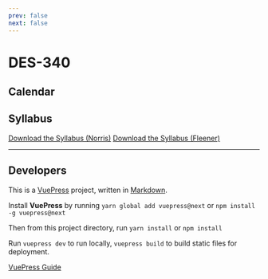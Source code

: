 ```yaml
---
prev: false
next: false
---
```


# DES-340

<!-- ## Calendar: Section 301 (Fleener/MW/4PM)

<ClientOnly>
  <Calendar calId="buncuq6n9adeuvap19g0o32u7s%40" />
</ClientOnly> -->

<!-- ## Calendar: Section 302 (Norris/MW/7PM) -->
## Calendar

<ClientOnly>
  <Calendar calId="buncuq6n9adeuvap19g0o32u7s%40" />
</ClientOnly>

## Syllabus

[Download the Syllabus (Norris)](/assets/pdf/DES-340-Web-Design-19_01_norris.pdf)
[Download the Syllabus (Fleener)](/assets/pdf/DES-340-Web-Design-19_01_fleener.pdf)

---

## Developers
This is a [VuePress](https://vuepress.vuejs.org/) project, written in [Markdown](https://www.markdownguide.org/). 

Install __VuePress__ by running `yarn global add vuepress@next` 
or `npm install -g vuepress@next`

Then from this project directory, run `yarn install` 
or `npm install`

Run `vuepress dev` to run locally,
`vuepress build` to build static files for deployment.

[VuePress Guide](https://vuepress.vuejs.org/guide/)